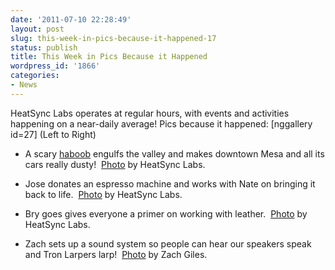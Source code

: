 ```yaml
---
date: '2011-07-10 22:28:49'
layout: post
slug: this-week-in-pics-because-it-happened-17
status: publish
title: This Week in Pics Because it Happened
wordpress_id: '1866'
categories:
- News
---
```


HeatSync Labs operates at regular hours, with events and activities happening on a near-daily average! Pics because it happened:
[nggallery id=27]
(Left to Right)



	
  * A scary [haboob](http://blog.flickr.net/en/2011/07/08/phoenix-haboob/) engulfs the valley and makes downtown Mesa and all its cars really dusty!  [Photo](http://www.flickr.com/photos/60827818@N07/5907809762/in/photostream) by HeatSync Labs.

	
  * Jose donates an espresso machine and works with Nate on bringing it back to life.  [Photo](http://www.flickr.com/photos/60827818@N07/5913876549/in/photostream) by HeatSync Labs.

	
  * Bry goes gives everyone a primer on working with leather.  [Photo](http://www.flickr.com/photos/60827818@N07/5913906857/in/photostream) by HeatSync Labs.

	
  * Zach sets up a sound system so people can hear our speakers speak and Tron Larpers larp!  [Photo](http://lockerz.com/s/119029170) by Zach Giles.


